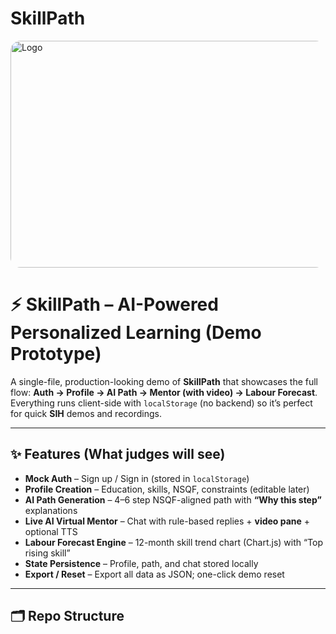 # SkillPath
<img width="1024" height="363" alt="Logo" src="https://github.com/user-attachments/assets/7426e1e2-01fc-4be6-a5bb-982ccaeb9201" style="border-radius:16px;" />

# ⚡ SkillPath – AI-Powered Personalized Learning (Demo Prototype)

A single-file, production-looking demo of **SkillPath** that showcases the full flow:
**Auth → Profile → AI Path → Mentor (with video) → Labour Forecast**.  
Everything runs client-side with `localStorage` (no backend) so it’s perfect for
quick **SIH** demos and recordings.

---

## ✨ Features (What judges will see)
- **Mock Auth** – Sign up / Sign in (stored in `localStorage`)
- **Profile Creation** – Education, skills, NSQF, constraints (editable later)
- **AI Path Generation** – 4–6 step NSQF-aligned path with **“Why this step”** explanations
- **Live AI Virtual Mentor** – Chat with rule-based replies + **video pane** + optional TTS
- **Labour Forecast Engine** – 12-month skill trend chart (Chart.js) with “Top rising skill”
- **State Persistence** – Profile, path, and chat stored locally
- **Export / Reset** – Export all data as JSON; one-click demo reset

---

## 🗂 Repo Structure


